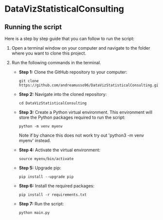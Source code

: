 # DataVizStatisticalConsulting

## Running the script

Here is a step by step guide that you can follow to run the script:

1. Open a terminal window on your computer and navigate to the folder where you want to clone this project.

2. Run the following commands in the terminal.

   - **Step 1:** Clone the GitHub repository to your computer:

     ```
     git clone https://github.com/andreamusso96/DataVizStatisticalConsulting.git
     ```

   - **Step 2:** Navigate into the cloned repository:

     ```
     cd DataVizStatisticalConsulting
     ```

   - **Step 3:** Create a Python virtual environment. This environment will store the Python packages required to run the script:

     ```
     python -m venv myenv
     ```
     
     Note if by chance this does not work try out 'python3 -m venv myenv' instead. 

   - **Step 4:** Activate the virtual environment:

     ```
     source myenv/bin/activate
     ```

   - **Step 5:** Upgrade pip:

     ```
     pip install --upgrade pip
     ```

   - **Step 6:** Install the required packages:

     ```
     pip install -r requirements.txt
     ```

   - **Step 7:** Run the script:

     ```
     python main.py
     ```


